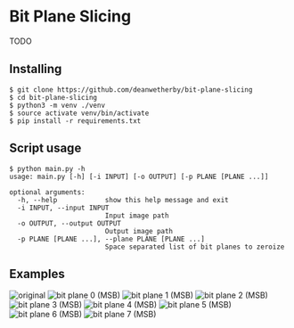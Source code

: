 # Bit Plane Slicing

TODO

## Installing

```
$ git clone https://github.com/deanwetherby/bit-plane-slicing
$ cd bit-plane-slicing
$ python3 -m venv ./venv
$ source activate venv/bin/activate
$ pip install -r requirements.txt
```

## Script usage

```
$ python main.py -h
usage: main.py [-h] [-i INPUT] [-o OUTPUT] [-p PLANE [PLANE ...]]

optional arguments:
  -h, --help            show this help message and exit
  -i INPUT, --input INPUT
                        Input image path
  -o OUTPUT, --output OUTPUT
                        Output image path
  -p PLANE [PLANE ...], --plane PLANE [PLANE ...]
                        Space separated list of bit planes to zeroize

```

## Examples

![original](../master/images/image.jpg)
![bit plane 0 (MSB)](../master/images/output_0.jpg)
![bit plane 1 (MSB)](../master/images/output_1.jpg)
![bit plane 2 (MSB)](../master/images/output_2.jpg)
![bit plane 3 (MSB)](../master/images/output_3.jpg)
![bit plane 4 (MSB)](../master/images/output_4.jpg)
![bit plane 5 (MSB)](../master/images/output_5.jpg)
![bit plane 6 (MSB)](../master/images/output_6.jpg)
![bit plane 7 (MSB)](../master/images/output_7.jpg)
